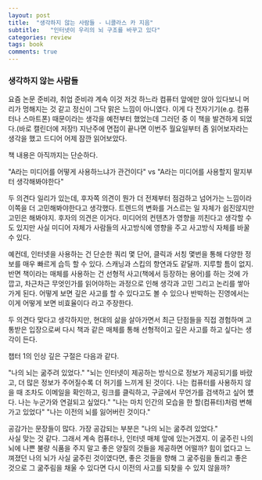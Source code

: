 ```yaml
---
layout: post
title:  "생각하지 않는 사람들 - 니콜라스 카 지음"
subtitle:   "인터넷이 우리의 뇌 구조를 바꾸고 있다"
categories: review
tags: book
comments: true
---
```


### 생각하지 않는 사람들
요즘 논문 준비랴, 취업 준비랴 계속 이것 저것 하느라 컴퓨터 앞에만 앉아 있다보니 머리가 멍해지는 것 같고 정신이 그닥 맑은 느낌이 아니였다. 이게 다 전자기기(e.g. 컴퓨터나 스마트폰) 때문이라는 생각을 예전부터 했었는데 그러던 중 이 책을 발견하게 되었다.(바로 캘린더에 저장!) 지난주에 면접이 끝나면 이번주 월요일부터 좀 읽어보자라는 생각을 했고 드디어 어제 잠깐 읽어보았다.

책 내용은 아직까지는 단순하다.

"A라는 미디어를 어떻게 사용하느냐가 관건이다" vs "A라는 미디어를 사용할지 말지부터 생각해봐야한다"

두 의견다 일리가 있는데, 후자쪽 의견이 뭔가 더 전제부터 점검하고 넘어가는 느낌이라 이쪽을 더 고민해봐야한다고 생각했다. 트렌드의 변화를 거스르는 일 자체가 쉽진않지만 고민은 해봐야지. 후자의 의견은 이거다. 미디어의 컨텐츠가 영향을 끼친다고 생각할 수도 있지만 사실 미디어 자체가 사람들의 사고방식에 영향을 주고 사고방식 자체를 바꿀 수 있다.

예컨데, 인터넷을 사용하는 건 단순한 쿼리 몇 단어, 클릭과 서칭 몇번을 통해 다양한 정보를 매우 빠르게 습득 할 수 있다. 스캐닝과 스킵의 향연과도 같달까. 지루할 틈이 없지.
반면 책이라는 매체를 사용하는 건 선형적 사고(책에서 등장하는 용어)를 하는 것에 가깝고, 차근차근 무엇인가를 읽어야하는 과정으로 인해 생각과 고민 그리고 논리를 쌓아가게 된다. 어떻게 보면 깊은 사고를 할 수 있다고도 볼 수 있으나 반박하는 진영에서는 이게 어떻게 보면 비효율이다 라고 주장한다.

두 의견다 맞다고 생각하지만, 현대의 삶을 살아가면서 최근 단점들을 직접 경험하며 고통받은 입장으로써 다시 책과 같은 매체를 통해 선형적이고 깊은 사고를 하고 싶다는 생각이 든다.

챕터 1의 인상 깊은 구절은 다음과 같다.

"나의 뇌는 굶주려 있었다."
"뇌는 인터넷이 제공하는 방식으로 정보가 제공되기를 바랐고, 더 많은 정보가 주어질수록 더 허기를 느끼게 된 것이다. 나는 컴퓨터를 사용하지 않을 때 조차도 이메일을 확인하고, 링크를 클릭하고, 구글에서 무언가를 검색하고 싶어 헀다. 나는 누군가와 연걸되고 싶었다."
"나는 마치 인간의 모습을 한 할(컴퓨터)처럼 변해가고 있었다"
"나는 이전의 뇌를 잃어버린 것이다."

공감가는 문장들이 많다. 가장 공감되는 부분은 "나의 뇌는 굶주려 있었다."   
사실 맞는 것 같다. 그래서 계속 컴퓨터나, 인터넷 매체 앞에 있는거겠지. 이 굶주린 나의 뇌에 나쁜 불량 식품을 주지 말고 좋은 양질의 것들을 제공하면 어떨까? 힘이 없다고 느껴졌던 나의 뇌가 사실 굶주린 것이였다면, 좋은 것들을 향해 그 굶주림을 돌리고 좋은 것으로 그 굶주림을 채울 수 있다면 다시 이전의 사고를 되찾을 수 있지 않을까?
